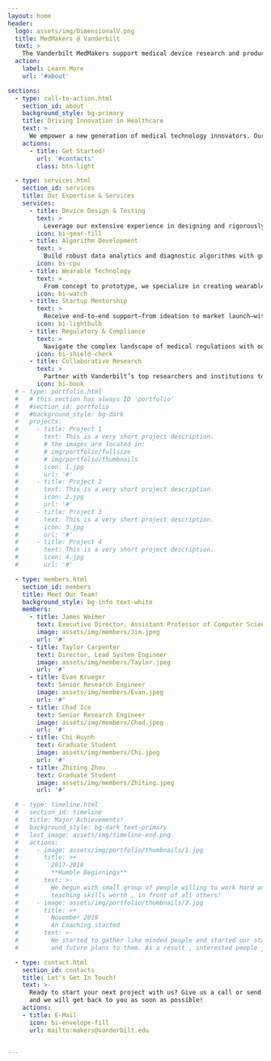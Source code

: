 ```yaml
---
layout: home
header:
  logo: assets/img/DimensionalV.png
  title: MedMakers @ Vanderbilt
  text: >
    The Vanderbilt MedMakers support medical device research and product prototyping/engineering with hands-on expertise. Whether you’re developing a novel wearable, a diagnostic tool, a mechanical instrument, or an algorithm to revolutionize patient care, our team is here to guide you through every phase of product engineering.
  action:
    label: Learn More
    url: '#about'

sections:
  - type: call-to-action.html
    section_id: about
    background_style: bg-primary
    title: Driving Innovation in Healthcare
    text: >
      We empower a new generation of medical technology innovators. Our team of Vanderbilt faculty, engineers, and students brings decades of combined experience in designing and testing medical devices, developing cutting‐edge algorithms, and pioneering wearable solutions. From ideation to execution and product launch, we help transform great ideas into life-changing healthcare innovations.
    actions:
      - title: Get Started!
        url: '#contacts'
        class: btn-light

  - type: services.html
    section_id: services
    title: Our Expertise & Services
    services:
      - title: Device Design & Testing
        text: >
          Leverage our extensive experience in designing and rigorously testing medical devices to ensure safety, reliability, and compliance.
        icon: bi-gear-fill
      - title: Algorithm Development
        text: >
          Build robust data analytics and diagnostic algorithms with guidance from our experts to power smarter healthcare solutions.
        icon: bi-cpu
      - title: Wearable Technology
        text: >
          From concept to prototype, we specialize in creating wearable devices that integrate seamlessly into everyday life while monitoring health.
        icon: bi-watch
      - title: Startup Mentorship
        text: >
          Receive end-to-end support—from ideation to market launch—with our seasoned mentors who have taken startups to successful product launches.
        icon: bi-lightbulb
      - title: Regulatory & Compliance
        text: >
          Navigate the complex landscape of medical regulations with our experienced advisors ensuring your innovations meet all industry standards.
        icon: bi-shield-check
      - title: Collaborative Research
        text: >
          Partner with Vanderbilt’s top researchers and institutions to turn groundbreaking ideas into real-world applications.
        icon: bi-book
  # - type: portfolio.html
  #   # this section has always ID 'portfolio'
  #   #section_id: portfolio
  #   #background_style: bg-dark
  #   projects:
  #     - title: Project 1
  #       text: This is a very short project description.
  #       # the images are located in:
  #       # img/portfolio/fullsize
  #       # img/portfolio/thumbnails
  #       icon: 1.jpg
  #       url: '#'
  #     - title: Project 2
  #       text: This is a very short project description.
  #       icon: 2.jpg
  #       url: '#'
  #     - title: Project 3
  #       text: This is a very short project description.
  #       icon: 3.jpg
  #       url: '#'
  #     - title: Project 4
  #       text: This is a very short project description.
  #       icon: 4.jpg
  #       url: '#'

  - type: members.html
    section_id: members
    title: Meet Our Team!
    background_style: bg-info text-white
    members:
      - title: James Weimer
        text: Executive Director, Assistant Professor of Computer Science
        image: assets/img/members/Jim.jpeg
        url: '#'
      - title: Taylor Carpenter
        text: Director, Lead System Engineer
        image: assets/img/members/Taylor.jpeg
        url: '#'
      - title: Evan Krueger
        text: Senior Research Engineer
        image: assets/img/members/Evan.jpeg
        url: '#'
      - title: Chad Ice
        text: Senior Research Engineer
        image: assets/img/members/Chad.jpeg
        url: '#'
      - title: Chi Huynh
        text: Graduate Student
        image: assets/img/members/Chi.jpeg
        url: '#'
      - title: Zhiting Zhou
        text: Graduate Student
        image: assets/img/members/Zhiting.jpeg
        url: '#'

  # - type: timeline.html
  #   section_id: timeline
  #   title: Major Achievements!
  #   background_style: bg-dark text-primary
  #   last_image: assets/img/timeline-end.png
  #   actions:
  #     - image: assets/img/portfolio/thumbnails/1.jpg
  #       title: >+
  #         2017-2018
  #         **Humble Beginnings**
  #       text: >-
  #         We begun with small group of people willing to work hard and make our
  #         teaching skills worth , in front of all others!
  #     - image: assets/img/portfolio/thumbnails/2.jpg
  #       title: >+
  #         November 2019
  #         An Coaching started
  #       text: >-
  #         We started to gather like minded people and started our stategies
  #         and future plans to them. As a result , interested people joined us!

  - type: contact.html
    section_id: contacts
    title: Let's Get In Touch!
    text: >-
      Ready to start your next project with us? Give us a call or send us an email
      and we will get back to you as soon as possible!
    actions:
    - title: E-Mail
      icon: bi-envelope-fill
      url: mailto:makers@vanderbilt.edu


---
```

<!-- 
<header>
  <div class="container text-center">
    <img src="{{ 'assets/img/DimensionalV.png' | relative_url }}" alt="Dimensional V" class="header-logo">
    <h1>{{ page.header.title }}</h1>
    <p>{{ page.header.text }}</p>
    <a href="{{ page.header.action.url }}" class="btn btn-primary">{{ page.header.action.label }}</a>
  </div>
</header> -->
